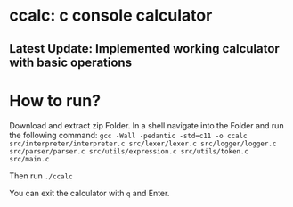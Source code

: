 # ccalc: c console calculator

## Latest Update: Implemented working calculator with basic operations

# How to run?

Download and extract zip Folder. In a shell navigate into the Folder and run the following command: 
``` gcc -Wall -pedantic -std=c11 -o ccalc src/interpreter/interpreter.c src/lexer/lexer.c src/logger/logger.c src/parser/parser.c src/utils/expression.c src/utils/token.c src/main.c ```

Then run ``` ./ccalc ```

You can exit the calculator with ``` q ``` and Enter.
